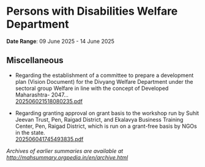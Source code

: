 # Persons with Disabilities Welfare Department

**Date Range**: 09 June 2025 - 14 June 2025


## Miscellaneous
- Regarding the establishment of a committee to prepare a development plan (Vision Document) for the Divyang Welfare Department under the sectoral group Welfare in line with the concept of Developed Maharashtra- 2047...\
  [202506021518080235.pdf](https://gr.maharashtra.gov.in/Site/Upload/Government%20Resolutions/English/202506021518080235.pdf)

- Regarding granting approval on grant basis to the workshop run by Suhit Jeevan Trust, Pen, Raigad District, and Ekalavya Business Training Center, Pen, Raigad District, which is run on a grant-free basis by NGOs in the state.\
  [202506041745493835.pdf](https://gr.maharashtra.gov.in/Site/Upload/Government%20Resolutions/English/202506041745493835.pdf)


*Archives of earlier summaries are available at http://mahsummary.orgpedia.in/en/archive.html*